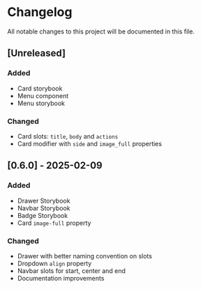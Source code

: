 # Changelog

All notable changes to this project will be documented in this file.

## [Unreleased]

### Added

- Card storybook
- Menu component
- Menu storybook

### Changed

- Card slots: `title`, `body` and `actions`
- Card modifier with `side` and `image_full` properties

## [0.6.0] - 2025-02-09

### Added

- Drawer Storybook
- Navbar Storybook
- Badge Storybook
- Card `image-full` property

### Changed

- Drawer with better naming convention on slots
- Dropdown `align` property
- Navbar slots for start, center and end
- Documentation improvements
